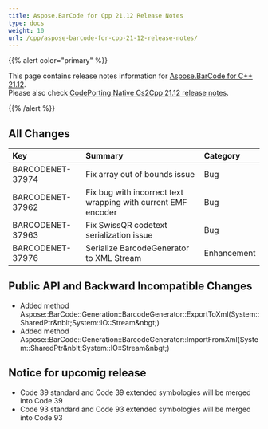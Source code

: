 ```yaml
---
title: Aspose.BarCode for Cpp 21.12 Release Notes
type: docs
weight: 10
url: /cpp/aspose-barcode-for-cpp-21-12-release-notes/
---
```


{{% alert color="primary" %}} 

This page contains release notes information for [Aspose.BarCode for C++ 21.12](https://releases.aspose.com/barcode/cpp/new-releases/aspose.barcode-for-c---21.12/).<br/>
Please also check [CodePorting.Native Cs2Cpp 21.12 release notes](https://docs.codeporting.com/translator/cs2cpp/release-notes/2021/codeporting-native-cs2cpp-21-12/).

{{% /alert %}} 
## **All Changes**

|**Key**|**Summary**|**Category**|
| :- | :- | :- |
|BARCODENET-37974|Fix array out of bounds issue|Bug|
|BARCODENET-37962|Fix bug with incorrect text wrapping with current EMF encoder|Bug|
|BARCODENET-37963|Fix SwissQR codetext serialization issue|Bug|
|BARCODENET-37976|Serialize BarcodeGenerator to XML Stream|Enhancement|

## **Public API and Backward Incompatible Changes**
- Added method Aspose::BarCode::Generation::BarcodeGenerator::ExportToXml(System::SharedPtr&nblt;System::IO::Stream&nbgt;)
- Added method Aspose::BarCode::Generation::BarcodeGenerator::ImportFromXml(System::SharedPtr&nblt;System::IO::Stream&nbgt;)

## **Notice for upcomig release**
- Code 39 standard and Code 39 extended symbologies will be merged into Code 39
- Code 93 standard and Code 93 extended symbologies will be merged into Code 93

